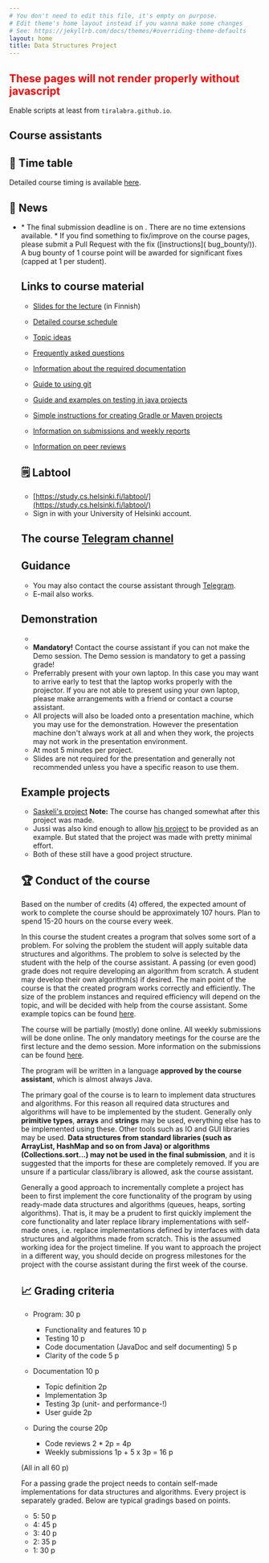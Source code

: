 ```yaml
---
# You don't need to edit this file, it's empty on purpose.
# Edit theme's home layout instead if you wanna make some changes
# See: https://jekyllrb.com/docs/themes/#overriding-theme-defaults
layout: home
title: Data Structures Project
---
```

<script src="../assets/fuu.js"></script>

<noscript><h2 style="color:red;font-weight:bold;">These pages will not render properly without javascript</h2>
Enable scripts at least from <code>tiralabra.github.io</code>.
</noscript>

## Course assistants

<script>
var script = document.scripts[document.scripts.length - 1];
tas.forEach(ta => {
  var elem = document.createElement("li");
  s = ta.name;
  if (ta.enEmail) {
    s = s + ", " + ta.enEmail;
  } else if (ta.email) {
    s = s + ", " + ta.email;
  } else {
    s = s + ", (first-name.last-name@helsinki.fi)"
  }
  if (ta.enSocial) {
    s = s + ", " + ta.enSocial;
  } else if (ta.social) {
    s = s + ", " + ta.social;
  }
  elem.innerHTML = s;
  script.parentElement.insertBefore(elem, script);
});
</script>

## 📅 Time table

Detailed course timing is available [here](timing/).

<script>
    script = document.scripts[document.scripts.length - 1];
    script.parentElement.insertBefore(makeCalendarEn(), script);
</script>

## 📣 News

* <script>
   if (doodleSent) {
    if (timing["demo"]) {
      document.write("Time an place for demonstration sessions has been set. Contact a course assistant if you can't make it.");
    } else {
      document.write("Doodle link for demo session planning has been sent to registered students. The email address is the one configured in labtool.");
    }
   } else {
    document.write("A poll will be sent out around the half way point of the course to schedule demo session(s).");
   }
 </script>
* The final submission deadline is on <script>document.write(enString(timing["end"].date));</script>. There are no time extensions available.
* If you find something to fix/improve on the course pages, please submit a Pull Request with the fix ([instructions]( 	bug_bounty/)). A bug bounty of 1 course point will be awarded for significant fixes (capped at 1 per student).

## Links to course material

* [Slides for the lecture](../kalvot/aloitusluento.pdf) (in Finnish)

* [Detailed course schedule](timing/)

* [Topic ideas](topics/)

* [Frequently asked questions](faq/)

* [Information about the required documentation](documentation/)

* [Guide to using git](git/)

* [Guide and examples on testing in java projects](https://github.com/TiraLabra/Testing-and-rmq)

* [Simple instructions for creating Gradle or Maven projects](maven-gradle/)

* [Information on submissions and weekly reports](submissions/)

* [Information on peer reviews](peer_review/)

## 🗒️ Labtool

* [https://study.cs.helsinki.fi/labtool/](https://study.cs.helsinki.fi/labtool/)
* Sign in with your University of Helsinki account.

## The course [Telegram channel](https://t.me/tkttiralabra)

## Guidance

<ul>
<script>
var script = document.scripts[document.scripts.length - 1];
if (timing["paja1"]) {
  var elem = document.createElement("li");
  elem.innerHTML = "Guidance is available at the times and places indicated in the calendar.";
  script.parentElement.insertBefore(elem, script);
  elem = document.createElement("li");
  elem.innerHTML = "You can attend the algorithm workshop at any time as well to get help with data structures or algorithms. The assistant may not be able to help you with course specific things other than at specified times.";
  script.parentElement.insertBefore(elem, script);
} else {
  var elem = document.createElement("li");
  elem.innerHTML = "There is no weekly course assistance during intensive periods. If you want face to face assistance on campus please contact the course assistant.";
  script.parentElement.insertBefore(elem, script);
}
</script>
<li>You may also contact the course assistant through <a href="https://t.me/tkttiralabra">Telegram</a>.</li>
<li>E-mail also works.</li>
</ul>

## Demonstration

<ul>
  <li id="demo" />
  <li><b>Mandatory!</b> Contact the course assistant if you can not make the Demo session. The Demo session is mandatory to get a passing grade!</li>
  <li>Preferrably present with your own laptop. In this case you may want to arrive early to test that the laptop works properly with the projector. If you are not able to present using your own laptop, please make arrangements with a friend or contact a course assistant.</li>
  <li>All projects will also be loaded onto a presentation machine, which you may use for the demonstration. However the presentation machine don't always work at all and when they work, the projects may not work in the presentation environment.</li>
  <li>At most 5 minutes per project.</li>
  <li>Slides are not required for the presentation and generally not recommended unless you have a specific reason to use them.</li>
</ul>

<script>
  var elem = document.getElementById("demo");
  if (timing["demo2"]) {
    elem.innerHTML = "Times and places:";
    var ulelem = document.createElement("ul");
    Object.keys(timing).filter(name => name.startsWith("demo")).map(name => enEvent(timing[name])).forEach(ev => {
      var lielem = document.createElement("li");
      lielem.innerHTML = ev;
      ulelem.appendChild(lielem);
    })
    elem.appendChild(ulelem);
  } else if (timing["demo"]) {
    elem.innerHTML = "Time and place: " + enEvent(timing["demo"]) + ".";
  } else {
    elem.innerHTML = "Times and dates for demo sessions will be release later.";
  }
</script>

## Example projects

* [Saskeli's project](https://github.com/saskeli/NonogramSolver_TiRa) **Note:** The course has changed somewhat after this project was made.
* Jussi was also kind enough to allow [his project](https://github.com/yussiv/Compress) to be provided as an example. But stated that the project was made with pretty minimal effort.
* Both of these still have a good project structure.

## 🏆 Conduct of the course
Based on the number of credits (4) offered, the expected amount of work to complete the course should be approximately 107 hours. Plan to spend 15-20 hours on the course every week.

In this course the student creates a program that solves some sort of a problem. For solving the problem the student will apply suitable data structures and algorithms. The problem to solve is selected by the student with the help of the course assistant. A passing (or even good) grade does not require developing an algorithm from scratch. A student may develop their own algorithm(s) if desired. The main point of the course is that the created program works correctly and efficiently. The size of the problem instances and required efficiency will depend on the topic, and will be decided with help from the course assistant. Some example topics can be found [here](topics/).

The course will be partially (mostly) done online. All weekly submissions will be done online. The only mandatory meetings for the course are the first lecture and the demo session. More information on the submissions can be found [here](submissions/).

The program will be written in a language **approved by the course assistant**, which is almost always Java.

The primary goal of the course is to learn to implement data structures and algorithms. For this reason all required data structures and algorithms will have to be implemented by the student. Generally only **primitive types**, **arrays** and **strings** may be used, everything else has to be implemented using these. Other tools such as IO and GUI libraries may be used. **Data structures from standard libraries (such as ArrayList, HashMap and so on from Java) or algorithms (Collections.sort...) may not be used in the final submission**, and it is suggested that the imports for these are completely removed. If you are unsure if a particular class/library is allowed, ask the course assistant.

Generally a good approach to incrementally complete a project has been to first implement the core functionality of the program by using ready-made data structures and algorithms (queues, heaps, sorting algorithms). That is, it may be a prudent to first quickly implement the core functionality and later replace library implementations with self-made ones, i.e. replace implementations defined by interfaces with data structures and algorithms made from scratch. This is the assumed working idea for the project timeline. If you want to approach the project in a different way, you should decide on progress milestones for the project with the course assistant during the first week of the course.

## 📈 Grading criteria
* Program: 30 p
    * Functionality and features 10 p
    * Testing 10 p
    * Code documentation (JavaDoc and self documenting) 5 p
    * Clarity of the code 5 p

* Documentation 10 p
    * Topic definition 2p
    * Implementation 3p
    * Testing 3p (unit- and performance-!)
    * User guide 2p

* During the course 20p
    * Code reviews 2 * 2p = 4p
    * Weekly submissions 1p + 5 x 3p = 16 p

(All in all 60 p)

For a passing grade the project needs to contain self-made implementations for data structures and algorithms. Every project is separately graded. Below are typical gradings based on points.

* 5: 50 p
* 4: 45 p
* 3: 40 p
* 2: 35 p
* 1: 30 p
